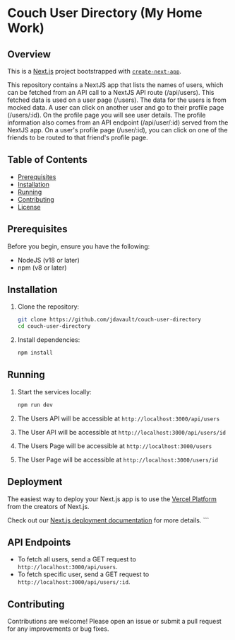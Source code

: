 <!-- @format -->

# Couch User Directory (My Home Work)

## Overview

This is a [Next.js](https://nextjs.org/) project bootstrapped with [`create-next-app`](https://github.com/vercel/next.js/tree/canary/packages/create-next-app).

This repository contains a NextJS app that lists the names of users, which can be fetched from an API call to a NextJS API route (/api/users). This fetched data is used on a user page (/users). The data for the users is from mocked data. A user can click on another user and go to their profile page (/users/:id). On the profile page you will see user details. The profile information also comes from an API endpoint (/api/user/:id) served from the NextJS app. On a user's profile page (/user/:id), you can click on one of the friends to be routed to that friend's profile page.

## Table of Contents

- [Prerequisites](#prerequisites)
- [Installation](#installation)
- [Running](#Running)
- [Contributing](#contributing)
- [License](#license)

## Prerequisites

Before you begin, ensure you have the following:

- NodeJS (v18 or later)
- npm (v8 or later)

## Installation

1. Clone the repository:

   ```sh
   git clone https://github.com/jdavault/couch-user-directory
   cd couch-user-directory
   ```

2. Install dependencies:

   ```sh
   npm install
   ```

## Running

1. Start the services locally:

   ```sh
   npm run dev
   ```

2. The Users API will be accessible at `http://localhost:3000/api/users`
3. The User API will be accessible at `http://localhost:3000/api/users/id`
4. The Users Page will be accessible at `http://localhost:3000/users`
5. The User Page will be accessible at `http://localhost:3000/users/id`

## Deployment

The easiest way to deploy your Next.js app is to use the [Vercel Platform](https://vercel.com/new?utm_medium=default-template&filter=next.js&utm_source=create-next-app&utm_campaign=create-next-app-readme) from the creators of Next.js.

Check out our [Next.js deployment documentation](https://nextjs.org/docs/deployment) for more details. ```

## API Endpoints

- To fetch all users, send a GET request to `http://localhost:3000/api/users`.
- To fetch specific user, send a GET request to `http://localhost:3000/api/users/:id`.

## Contributing

Contributions are welcome! Please open an issue or submit a pull request for any improvements or bug fixes.
